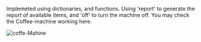 Implemeted using dictionaries, and functions. Using 'report' to generate the report of available items, and 'off' to turn the machine off.
You may check the Coffee-machine working here.

![coffe-Mahine](https://user-images.githubusercontent.com/47264501/111761157-93878880-88c5-11eb-97f9-d357fec1aacc.gif)
